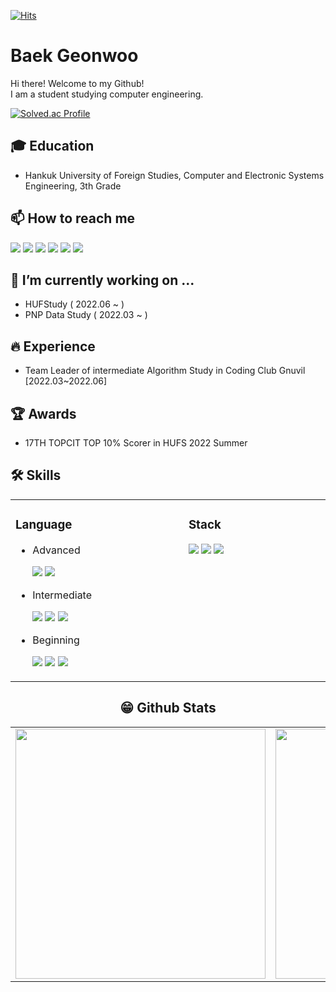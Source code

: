 [![Hits](https://hits.seeyoufarm.com/api/count/incr/badge.svg?url=https%3A%2F%2Fgithub.com%2FBaek-Geonwoo&count_bg=%2379C83D&title_bg=%23555555&icon=&icon_color=%23E7E7E7&title=hits&edge_flat=false)](https://hits.seeyoufarm.com)

# Baek Geonwoo
Hi there! Welcome to my Github!<br>
I am a student studying computer engineering.<br>

[![Solved.ac Profile](http://mazassumnida.wtf/api/v2/generate_badge?boj=phlox3959)](https://solved.ac/phlox3959/)

## 🎓 Education
- Hankuk University of Foreign Studies, Computer and Electronic Systems Engineering, 3th Grade

## 📫 How to reach me
<a href="mailto:phlox3959@hufs.ac.kr" target="_blank"><img src="https://img.shields.io/badge/Gmail-EA4335?style=flat-square&logo=Gmail&logoColor=white"/></a>
<a href="comming soon" target="_blank"><img src="https://img.shields.io/badge/Instagram-E4405F?style=flat-square&logo=Instagram&logoColor=white"/></a>
<a href="comming soon" target="_blank"><img src="https://img.shields.io/badge/Facebook-1877F2?style=flat-square&logo=Facebook&logoColor=white"/></a>
<a href="comming soon" target="_blank"><img src="https://img.shields.io/badge/LinkedIn-0A66C2?style=flat-square&logo=LinkedIn&logoColor=white"/></a>
<a href="https://velog.io/@phlox3959" target="_blank"><img src="https://img.shields.io/badge/Tech Blog-11B48A?style=flat-square&logo=vimeo&logoColor=white"/></a>
<a href="comming soon" target="_blank"><img src="https://img.shields.io/badge/YouTube-FF0000?style=flat-square&logo=YouTube&logoColor=white"/></a>


## 🔭 I’m currently working on ...
- HUFStudy ( 2022.06 ~ ) 
- PNP Data Study ( 2022.03 ~ )
 
## 🔥 Experience
- Team Leader of intermediate Algorithm Study in Coding Club Gnuvil [2022.03~2022.06]

## 🏆 Awards
- 17TH TOPCIT TOP 10% Scorer in HUFS 2022 Summer

## 🛠 Skills
<center>
 <table width="100%">
 
  <td valign="top" width=600>
    <h3>Language</h3>
    <ul>
     <li>Advanced</li>
      <p>
       <img src="https://img.shields.io/badge/C++-00599C?style=flat-square&logo=c%2B%2B&logoColor=white"/> 
       <img src="https://img.shields.io/badge/Python-3776AB?style=flat-square&logo=Python&logoColor=white"/>  
      </p>
     <li>Intermediate</li>
      <p>
        <img src="https://img.shields.io/badge/C-A8B9CC?style=flat-square&logo=C&logoColor=white"/> 
        <img src="https://img.shields.io/badge/HTML-E34F26?style=flat-square&logo=HTML5&logoColor=white"/> 
        <img src="https://img.shields.io/badge/CSS-1572B6?style=flat-square&logo=CSS3&logoColor=white"/>
      </p>
     <li>Beginning</li>
      <p>
        <img src="https://img.shields.io/badge/Java-007396?style=flat-square&logo=Java&logoColor=white"/>
        <img src="https://img.shields.io/badge/JavaScript-F7DF1E?style=flat-square&logo=JavaScripton&logoColor=white"/>
        <img src="https://img.shields.io/badge/Markdown-000000?style=flat-square&logo=Markdown&logoColor=white"/>
      </p>
    </ul>
    
  </td>
  <td valign="top" width=600>
    <h3>Stack</h3>
    <p>
     <img src="https://img.shields.io/badge/Git-F05032?style=flat-square&logo=Git&logoColor=white"/>
     <img src="https://img.shields.io/badge/MySQL-4479A1?style=flat-square&logo=MySQL&logoColor=white"/>
     <img src="https://img.shields.io/badge/Arduino-00979D?style=flat-square&logo=Arduino&logoColor=white"/><br>
    </p>
    
  </td></table>
<center>  
 
## 😁 Github Stats  
<table width="100%">
 <tr>
  <td valign="top" width="50%">
   <img src="https://github-readme-stats.vercel.app/api?username=Baek-Geonwoo&hide_border=false&theme=github_dark" width="400">
  </td>
  <td valign="top" width="50%">
   <img src="https://github-readme-stats.vercel.app/api/top-langs/?username=Baek-Geonwoo&hide_border=false&theme=github_dark&layout=compact" width="400">
  </td>
 </tr>
</table>  
